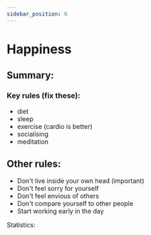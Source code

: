 ```yaml
---
sidebar_position: 6
---
```


# Happiness

## Summary:



### Key rules (fix these):

* diet
* sleep
* exercise (cardio is better)
* socialising
* meditation

## Other rules:

* Don't live inside your own head (important)
* Don't feel sorry for yourself 
* Don't feel envious of others
* Don't compare yourself to other people
* Start working early in the day


Statistics:





